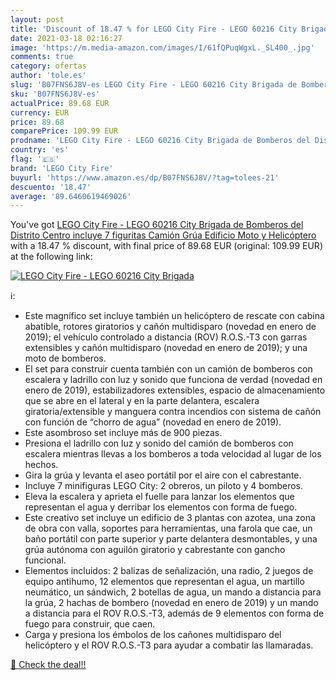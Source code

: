 ```yaml
---
layout: post
title: 'Discount of 18.47 % for LEGO City Fire - LEGO 60216 City Brigada'
date: 2021-03-18 02:16:27
image: 'https://m.media-amazon.com/images/I/61fQPuqWgxL._SL400_.jpg'
comments: true
category: ofertas
author: 'tole.es'
slug: 'B07FNS6J8V-es LEGO City Fire - LEGO 60216 City Brigada de Bomberos del...'
sku: 'B07FNS6J8V-es'
actualPrice: 89.68 EUR
currency: EUR
price: 89.68
comparePrice: 109.99 EUR
prodname: 'LEGO City Fire - LEGO 60216 City Brigada de Bomberos del Distrito Centro incluye 7 figuritas Camión  Grúa  Edificio  Moto y Helicóptero'
country: 'es'
flag: '🇪🇸'
brand: 'LEGO City Fire'
buyurl: 'https://www.amazon.es/dp/B07FNS6J8V/?tag=tolees-21'
descuento: '18.47'
average: '89.6460619469026'
---
```


You've got [LEGO City Fire - LEGO 60216 City Brigada de Bomberos del Distrito Centro incluye 7 figuritas Camión  Grúa  Edificio  Moto y Helicóptero](https://www.amazon.es/dp/B07FNS6J8V/?tag=tolees-21) with a  18.47 % discount, with final price of 89.68 EUR (original: 109.99 EUR) at the following link:

[![LEGO City Fire - LEGO 60216 City Brigada](https://m.media-amazon.com/images/I/61fQPuqWgxL._SL400_.jpg)](https://www.amazon.es/dp/B07FNS6J8V/?tag=tolees-21)

ℹ️:

- Este magnífico set incluye también un helicóptero de rescate con cabina abatible, rotores giratorios y cañón multidisparo (novedad en enero de 2019); el vehículo controlado a distancia (ROV) R.O.S.-T3 con garras extensibles y cañón multidisparo (novedad en enero de 2019); y una moto de bomberos.
- El set para construir cuenta también con un camión de bomberos con escalera y ladrillo con luz y sonido que funciona de verdad (novedad en enero de 2019), estabilizadores extensibles, espacio de almacenamiento que se abre en el lateral y en la parte delantera, escalera giratoria/extensible y manguera contra incendios con sistema de cañón con función de “chorro de agua” (novedad en enero de 2019).
- Este asombroso set incluye más de 900 piezas.
- Presiona el ladrillo con luz y sonido del camión de bomberos con escalera mientras llevas a los bomberos a toda velocidad al lugar de los hechos.
- Gira la grúa y levanta el aseo portátil por el aire con el cabrestante.
- Incluye 7 minifiguras LEGO City: 2 obreros, un piloto y 4 bomberos.
- Eleva la escalera y aprieta el fuelle para lanzar los elementos que representan el agua y derribar los elementos con forma de fuego.
- Este creativo set incluye un edificio de 3 plantas con azotea, una zona de obra con valla, soportes para herramientas, una farola que cae, un baño portátil con parte superior y parte delantera desmontables, y una grúa autónoma con aguilón giratorio y cabrestante con gancho funcional.
- Elementos incluidos: 2 balizas de señalización, una radio, 2 juegos de equipo antihumo, 12 elementos que representan el agua, un martillo neumático, un sándwich, 2 botellas de agua, un mando a distancia para la grúa, 2 hachas de bombero (novedad en enero de 2019) y un mando a distancia para el ROV R.O.S.-T3, además de 9 elementos con forma de fuego para construir, que caen.
- Carga y presiona los émbolos de los cañones multidisparo del helicóptero y el ROV R.O.S.-T3 para ayudar a combatir las llamaradas.

[🛒 Check the deal!!](https://www.amazon.es/dp/B07FNS6J8V/?tag=tolees-21)
